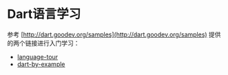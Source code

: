 # Dart语言学习

参考 [http://dart.goodev.org/samples](http://dart.goodev.org/samples) 提供的两个链接进行入门学习：

- [language-tour](http://dart.goodev.org/guides/language/language-tour)
- [dart-by-example](http://dart.goodev.org/dart-vm/dart-by-example)